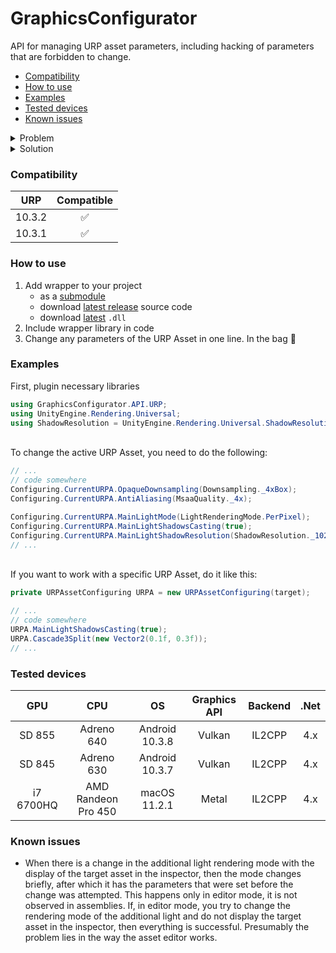 # GraphicsConfigurator
API for managing URP asset parameters, including hacking of parameters that are forbidden to change.

- [Compatibility](#compatibility)
- [How to use](#how-to-use)
- [Examples](#examples)
- [Tested devices](#tested-devices)
- [Known issues](#known-issues)



<details><summary>Problem</summary>
<p>
Unity closed access to change important parameters such as shadows casting, shadow resolution, lighting modes, etc.

If you want to give the user the ability to customize the resolution of shadows, then the suggestion from unit sounds like this: ***"create multiple assets and rearrange them"***

If you follow this way, you will have to create hundreds of pipeline assets to give users the ability to customize the graphics settings.

At the moment the Unity dev team does not disclose the reasons why they closed the ability to change many important parameters.
</p>
</details>

<details><summary>Solution</summary>
<p>
Create a wrapper to bypass the restrictions to modify private parameters.
</p>
</details>

### Compatibility
|  URP  | Compatible |
|:-----:|:-----------:|
| 10.3.2|:white_check_mark:|
| 10.3.1|:white_check_mark:|

### How to use
1. Add wrapper to your project
    - as a [submodule](https://git-scm.com/book/en/v2/Git-Tools-Submodules)
    - download [latest release](https://github.com/inc8877/GraphicsConfigurator/releases) source code
    - download [latest](https://github.com/inc8877/GraphicsConfigurator/releases) `.dll`
2. Include wrapper library in code
3. Change any parameters of the URP Asset in one line. In the bag :clap:

### Examples

First, plugin necessary libraries

```c#
using GraphicsConfigurator.API.URP;
using UnityEngine.Rendering.Universal;
using ShadowResolution = UnityEngine.Rendering.Universal.ShadowResolution;
```

<br>To change the active URP Asset, you need to do the following:

```c#
// ...
// code somewhere
Configuring.CurrentURPA.OpaqueDownsampling(Downsampling._4xBox);
Configuring.CurrentURPA.AntiAliasing(MsaaQuality._4x);

Configuring.CurrentURPA.MainLightMode(LightRenderingMode.PerPixel);
Configuring.CurrentURPA.MainLightShadowsCasting(true);
Configuring.CurrentURPA.MainLightShadowResolution(ShadowResolution._1024);
// ...
```

<br>If you want to work with a specific URP Asset, do it like this:

```c#
private URPAssetConfiguring URPA = new URPAssetConfiguring(target);

// ...
// code somewhere
URPA.MainLightShadowsCasting(true);
URPA.Cascade3Split(new Vector2(0.1f, 0.3f));
// ...
```

### Tested devices
|     GPU    |   CPU  |     OS    | Graphics API | Backend | .Net |
|:----------:|:------:|:---------:|:------------:|:-------:|:----:|
|   SD 855   | Adreno 640 | Android 10.3.8 | Vulkan | IL2CPP | 4.x |
|   SD 845   | Adreno 630 | Android 10.3.7 | Vulkan | IL2CPP | 4.x |
| i7 6700HQ | AMD Randeon Pro 450 | macOS 11.2.1 | Metal | IL2CPP | 4.x |

### Known issues
- When there is a change in the additional light rendering mode with the display of the target asset in the inspector,
  then the mode changes briefly, after which it has the parameters that were set before the change was attempted.
  This happens only in editor mode, it is not observed in assemblies.
  If, in editor mode, you try to change the rendering mode of the additional light and do not display the target asset in the inspector,
  then everything is successful.
  Presumably the problem lies in the way the asset editor works.
